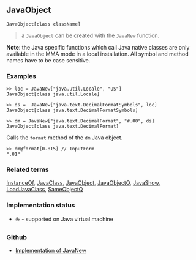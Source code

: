 ## JavaObject

```
JavaObject[class className]
```

> a `JavaObject` can be created with the `JavaNew` function.

**Note**: the Java specific functions which call Java native classes are only available in the MMA mode in a local installation. All symbol and method names have to be case sensitive.

### Examples

```
>> loc = JavaNew["java.util.Locale", "US"] 
JavaObject[class java.util.Locale]

>> ds =  JavaNew["java.text.DecimalFormatSymbols", loc]
JavaObject[class java.text.DecimalFormatSymbols]

>> dm = JavaNew["java.text.DecimalFormat", "#.00", ds]
JavaObject[class java.text.DecimalFormat]
```

Calls the `format` method of the `dm` Java object.

```
>> dm@format[0.815] // InputForm
".81"
```

### Related terms 
[InstanceOf](InstanceOf.md), [JavaClass](JavaClass.md), [JavaObject](JavaObject.md), [JavaObjectQ](JavaObjectQ.md), [JavaShow](JavaShow.md), [LoadJavaClass](LoadJavaClass.md), [SameObjectQ](SameObjectQ.md)






### Implementation status

* &#x2615; - supported on Java virtual machine 

### Github

* [Implementation of JavaNew](https://github.com/axkr/symja_android_library/blob/master/symja_android_library/matheclipse-core/src/main/java/org/matheclipse/core/builtin/JavaFunctions.java#L215) 
